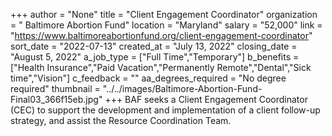 +++
author = "None"
title = "Client Engagement Coordinator"
organization = " Baltimore Abortion Fund"
location = "Maryland"
salary = "52,000"
link = "https://www.baltimoreabortionfund.org/client-engagement-coordinator"
sort_date = "2022-07-13"
created_at = "July 13, 2022"
closing_date = "August 5, 2022"
a_job_type = ["Full Time","Temporary"]
b_benefits = ["Health Insurance","Paid Vacation","Permanently Remote","Dental","Sick time","Vision"]
c_feedback = ""
aa_degrees_required = "No degree required"
thumbnail = "../../images/Baltimore-Abortion-Fund-Final03_366f15eb.jpg"
+++
BAF seeks a Client Engagement Coordinator (CEC) to support the development and implementation of a client follow-up strategy, and assist the Resource Coordination Team.